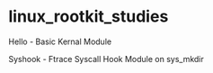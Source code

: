 # linux_rootkit_studies

Hello - 
Basic Kernal Module

Syshook - 
Ftrace Syscall Hook Module on sys_mkdir 
